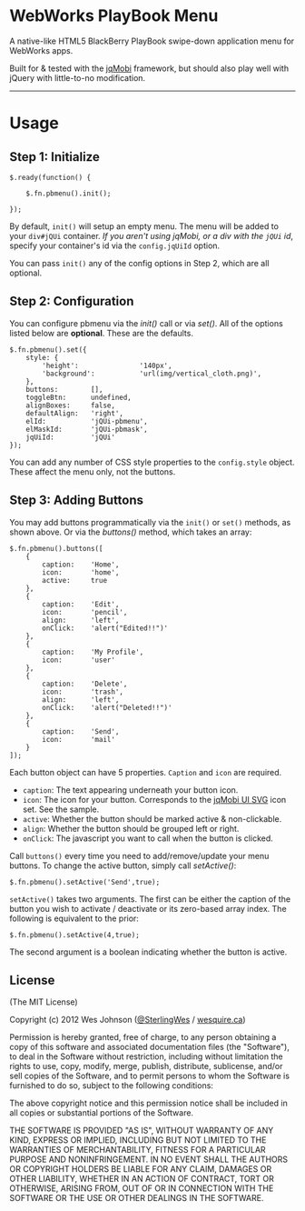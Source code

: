 # WebWorks PlayBook Menu

A native-like HTML5 BlackBerry PlayBook swipe-down application menu for WebWorks apps.

Built for & tested with the [jqMobi](http://jqmobi.com) framework, but should also play well with jQuery with little-to-no modification.

---

# Usage

## Step 1: Initialize

	$.ready(function() {
		
		$.fn.pbmenu().init();
		
	});
	
By default, `init()` will setup an empty menu. The menu will be added to your `div#jQUi` container. *If you aren't using jqMobi, or a div with the `jQUi` id*, specify your container's id via the `config.jqUiId` option.

You can pass `init()` any of the config options in Step 2, which are all optional.

## Step 2: Configuration

You can configure pbmenu via the *init()* call or via *set()*. All of the options listed below are **optional**. These are the defaults.

	$.fn.pbmenu().set({
		style: {
			'height':				'140px',
			'background':			'url(img/vertical_cloth.png)',
		},
		buttons: 		[],
		toggleBtn:		undefined,
		alignBoxes:		false,
		defaultAlign:	'right',
		elId:			'jQUi-pbmenu',
		elMaskId:		'jQUi-pbmask',
		jqUiId:			'jQUi'
	});
	
You can add any number of CSS style properties to the `config.style` object. These affect the menu only, not the buttons.
	
## Step 3: Adding Buttons

You may add buttons programmatically via the `init()` or `set()` methods, as shown above. Or via the *buttons()* method, which takes an array:

	$.fn.pbmenu().buttons([
		{
			caption: 	'Home',
			icon:		'home',
			active:		true
		},
		{
			caption: 	'Edit',
			icon:		'pencil',
			align:		'left',
			onClick:	'alert("Edited!!")'
		},
		{
			caption: 	'My Profile',
			icon:		'user'
		},
		{
			caption: 	'Delete',
			icon:		'trash',
			align:		'left',
			onClick:	'alert("Deleted!!")'
		},
		{
			caption: 	'Send',
			icon:		'mail'
		}
	]);
	
Each button object can have 5 properties. `Caption` and `icon` are required.

*	`caption`: The text appearing underneath your button icon.
*	`icon`: The icon for your button. Corresponds to the [jqMobi UI SVG](http://jqmobi.com/testdrive/#uiicons) icon set. See the sample.
*	`active`: Whether the button should be marked active & non-clickable.
*	`align`: Whether the button should be grouped left or right.
*	`onClick`: The javascript you want to call when the button is clicked.

Call `buttons()` every time you need to add/remove/update your menu buttons. To change the active button, simply call *setActive()*:

	$.fn.pbmenu().setActive('Send',true);
	
`setActive()` takes two arguments. The first can be either the caption of the button you wish to activate / deactivate or its zero-based array index. The following is equivalent to the prior:

	$.fn.pbmenu().setActive(4,true);
	
The second argument is a boolean indicating whether the button is active.

## License

(The MIT License)

Copyright (c) 2012 Wes Johnson ([@SterlingWes](http://twitter.com/SterlingWes) / [wesquire.ca](http://wesquire.ca))

Permission is hereby granted, free of charge, to any person obtaining a copy of this software and associated documentation files (the "Software"), to deal in the Software without restriction, including without limitation the rights to use, copy, modify, merge, publish, distribute, sublicense, and/or sell copies of the Software, and to permit persons to whom the Software is furnished to do so, subject to the following conditions:

The above copyright notice and this permission notice shall be included in all copies or substantial portions of the Software.

THE SOFTWARE IS PROVIDED "AS IS", WITHOUT WARRANTY OF ANY KIND, EXPRESS OR IMPLIED, INCLUDING BUT NOT LIMITED TO THE WARRANTIES OF MERCHANTABILITY, FITNESS FOR A PARTICULAR PURPOSE AND NONINFRINGEMENT. IN NO EVENT SHALL THE AUTHORS OR COPYRIGHT HOLDERS BE LIABLE FOR ANY CLAIM, DAMAGES OR OTHER LIABILITY, WHETHER IN AN ACTION OF CONTRACT, TORT OR OTHERWISE, ARISING FROM, OUT OF OR IN CONNECTION WITH THE SOFTWARE OR THE USE OR OTHER DEALINGS IN THE SOFTWARE.